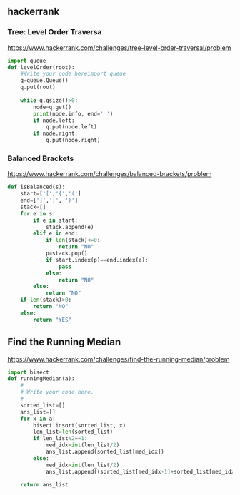 ## hackerrank
### Tree: Level Order Traversa
https://www.hackerrank.com/challenges/tree-level-order-traversal/problem
```python
import queue
def levelOrder(root):
    #Write your code hereimport queue
    q=queue.Queue()
    q.put(root)
    
    while q.qsize()>0:
        node=q.get()
        print(node.info, end=' ')
        if node.left:
            q.put(node.left)
        if node.right:
            q.put(node.right)
```

### Balanced Brackets
https://www.hackerrank.com/challenges/balanced-brackets/problem
```python
def isBalanced(s):
    start=['[','{','(']
    end=[']','}', ')']
    stack=[]
    for e in s:
        if e in start:
            stack.append(e)
        elif e in end:
            if len(stack)<=0:
                return "NO"
            p=stack.pop()
            if start.index(p)==end.index(e):
                pass
            else:
                return "NO"
        else:
            return "NO"
    if len(stack)>0:
        return "NO"
    else:
        return "YES"
```

## Find the Running Median
https://www.hackerrank.com/challenges/find-the-running-median/problem
```python
import bisect
def runningMedian(a):
    #
    # Write your code here.
    #
    sorted_list=[]
    ans_list=[]
    for x in a:
        bisect.insort(sorted_list, x)
        len_list=len(sorted_list)
        if len_list%2==1:
            med_idx=int(len_list/2)
            ans_list.append(sorted_list[med_idx])
        else:
            med_idx=int(len_list/2)
            ans_list.append((sorted_list[med_idx-1]+sorted_list[med_idx])/2)

    return ans_list
```